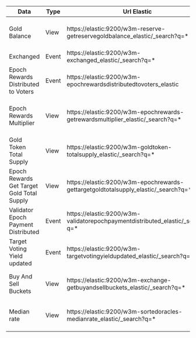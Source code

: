 Data | Type | Url Elastic | Url Schema | Url Dashboard
-----|------|-------------|------------|------------
Gold Balance | View | https://elastic:9200/w3m-reserve-getreservegoldbalance_elastic/_search?q=* | http://schema-registry:18081/subjects/w3m-reserve-getreservegoldbalance_elastic-value/versions/1 | http://kibana:5601/xxxx
Exchanged | Event | https://elastic:9200/w3m-exchanged_elastic/_search?q=* | http://schema-registry:18081/w3m-exchanged_elastic-value/versions/1 | http://kibana:5601/xxxx
Epoch Rewards Distributed to Voters| Event | https://elastic:9200/w3m-epochrewardsdistributedtovoters_elastic | http://schema-registry:18081/subjects/w3m-epochrewardsdistributedtovoters_elastic-value/versions/1 | http://kibana:5601/xxxx
Epoch Rewards Multiplier| View | https://elastic:9200/w3m-epochrewards-getrewardsmultiplier_elastic/_search?q=* | http://schema-registry:18081/subjects/w3m-epochrewards-getrewardsmultiplier_elastic-value/versions/1 | http://kibana:5601/xxxx
Gold Token Total Supply| View | https://elastic:9200/w3m-goldtoken-totalsupply_elastic/_search?q=* | http://schema-registry:18081/subjects/w3m-goldtoken-totalsupply_elastic-value/versions/1 | http://kibana:5601/xxxx
Epoch Rewards Get Target Gold Total Supply| View | https://elastic:9200/w3m-epochrewards-gettargetgoldtotalsupply_elastic/_search?q=* | http://schema-registry:18081/subjects/w3m-epochrewards-gettargetgoldtotalsupply_elastic-value/versions/1 | http://kibana:5601/xxxx
Validator Epoch Payment Distributed| Event | https://elastic:9200/w3m-validatorepochpaymentdistributed_elastic/_search?q=* | http://schema-registry:18081/subjects/w3m-validatorepochpaymentdistributed_elastic-value/versions/1 | http://kibana:5601/xxxx
Target Voting Yield updated| Event| https://elastic:9200/w3m-targetvotingyieldupdated_elastic/_search?q=* | http://schema-registry:18081/subjects/w3m-targetvotingyieldupdated_elastic-value/versions/1 | http://kibana:5601/xxxx
Buy And Sell Buckets | View | https://elastic:9200/w3m-exchange-getbuyandsellbuckets_elastic/_search?q=* | http://schema-registry:18081/subjects/w3m-exchange-getbuyandsellbuckets_elastic-value/versions/1 | http://kibana:5601/xxxx
Median rate| View | https://elastic:9200/w3m-sortedoracles-medianrate_elastic/_search?q=* | http://schema-registry:18081/subjects/w3m-sortedoracles-medianrate_elastic-value/versions/1 | http://kibana:5601/xxxx

